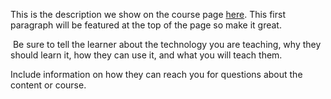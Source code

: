 This is the description we show on the course page [here](https://lab.github.com/likhinambadi/computational-mathematics-and-computer-architecture). This first paragraph will be featured at the top of the page so make it great.
​

​
Be sure to tell the learner about the technology you are teaching, why they should learn it, how they can use it, and what you will teach them.
​


Include information on how they can reach you for questions about the content or course. 